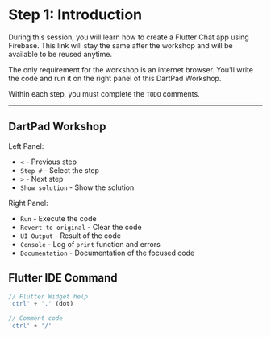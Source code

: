 # Step 1: Introduction

During this session, you will learn how to create a Flutter Chat app using Firebase. This link will stay the same after the workshop and will be available to be reused anytime.

The only requirement for the workshop is an internet browser. You'll write the code and run it on the right panel of this DartPad Workshop.

Within each step, you must complete the `TODO` comments.

---

## DartPad Workshop

Left Panel:

- `<` - Previous step
- `Step #` - Select the step
- `>` - Next step
- `Show solution` - Show the solution

Right Panel:

- `Run` - Execute the code
- `Revert to original` - Clear the code
- `UI Output` - Result of the code
- `Console` - Log of `print` function and errors
- `Documentation` - Documentation of the focused code

## Flutter IDE Command

```dart
// Flutter Widget help
'ctrl' + '.' (dot)
```

```dart
// Comment code
'ctrl' + '/'
```
